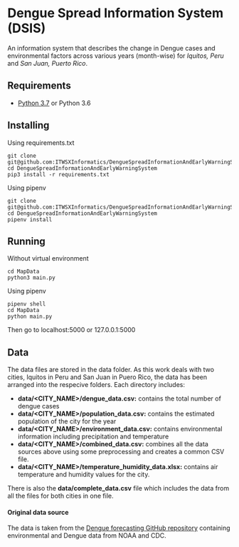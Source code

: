 # Dengue Spread Information System (DSIS)

An information system that describes the change in Dengue cases and environmental factors across various years (month-wise) for *Iquitos, Peru* and *San Juan, Puerto Rico*.

## Requirements

- [Python 3.7](https://www.python.org) or Python 3.6

## Installing

Using requirements.txt
```
git clone git@github.com:ITWSXInformatics/DengueSpreadInformationAndEarlyWarningSystem.git
cd DengueSpreadInformationAndEarlyWarningSystem
pip3 install -r requirements.txt
```

Using pipenv
```
git clone git@github.com:ITWSXInformatics/DengueSpreadInformationAndEarlyWarningSystem.git
cd DengueSpreadInformationAndEarlyWarningSystem
pipenv install
```

## Running 

Without virtual environment
```
cd MapData
python3 main.py
```

Using pipenv
```
pipenv shell
cd MapData
python main.py
```
Then go to localhost:5000 or 127.0.0.1:5000

## Data 

The data files are stored in the data folder. As this work deals with two cities, Iquitos in Peru and San Juan in Puero Rico, the data has been arranged into the respecive folders. Each directory includes:
- **data/<CITY_NAME>/dengue_data.csv:** contains the total number of dengue cases
- **data/<CITY_NAME>/population_data.csv:** contains the estimated population of the city for the year
- **data/<CITY_NAME>/environment_data.csv:** contains environmental information including precipitation and temperature
- **data/<CITY_NAME>/combined_data.csv:** combines all the data sources above using some preprocessing and creates a common CSV file.
- **data/<CITY_NAME>/temperature_humidity_data.xlsx:** contains air temperature and humidity values for the city.

There is also the **data/complete_data.csv** file which includes the data from all the files for both cities in one file.

#### Original data source

The data is taken from the [Dengue forecasting GitHub repository](https://github.com/cdcepi/dengue-forecasting-project-2015) containing environmental and Dengue data from NOAA and CDC.
